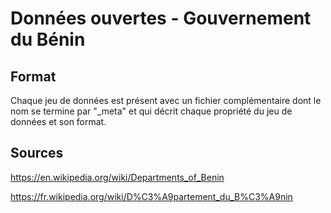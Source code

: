 # Données ouvertes - Gouvernement du Bénin

## Format
Chaque jeu de données est présent avec un fichier complémentaire dont le nom se termine par "_meta" et qui décrit chaque propriété du jeu de données et son format.

## Sources
https://en.wikipedia.org/wiki/Departments_of_Benin

https://fr.wikipedia.org/wiki/D%C3%A9partement_du_B%C3%A9nin
